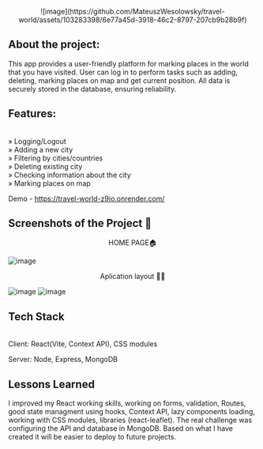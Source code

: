 <p align="center">
![image](https://github.com/MateuszWesolowsky/travel-world/assets/103283398/6e77a45d-3918-46c2-8797-207cb9b28b9f)

</p>

<h2>About the project:</h2>

This app provides a user-friendly platform for marking places in the world that you have visited. User can log in to perform tasks such as adding, deleting, marking places on map and get current position. All data is securely stored in the database, ensuring reliability.

<h2>Features:</h2><br/>
» Logging/Logout<br/>
» Adding a new city<br/>
» Filtering by cities/countries<br/>
» Deleting existing city<br/>
» Checking information about the city<br/>
» Marking places on map<br/>


Demo - https://travel-world-z9io.onrender.com/<br/>


<h2>Screenshots of the Project 📸</h2>

<p align="center">
HOME PAGE🏠
</p>

![image](https://github.com/MateuszWesolowsky/travel-world/assets/103283398/eced2e22-8aa6-4cc2-9536-22e3a4aee1ea)

<p align="center">
Aplication layout 🐱‍🏍
</p>

![image](https://github.com/MateuszWesolowsky/travel-world/assets/103283398/c63dd9cd-ba6e-4c14-a08d-44044647a0c1)
![image](https://github.com/MateuszWesolowsky/travel-world/assets/103283398/a23edf55-3470-4580-b94e-93a3aeeb2b80)


<h2>Tech Stack</h2><br/>
Client: React(Vite, Context API), CSS modules

Server: Node, Express, MongoDB

<h2>Lessons Learned</h2>

I improved my React working skills, working on forms, validation, Routes, good state managment using hooks, Context API, lazy components loading, working with CSS modules, libraries (react-leaflet). The real challenge was configuring the API and database in MongoDB. Based on what I have created it will be easier to deploy to future projects.
